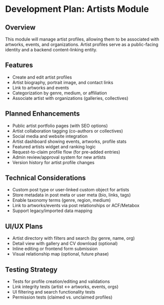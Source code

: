 # Development Plan: Artists Module

## Overview
This module will manage artist profiles, allowing them to be associated with artworks, events, and organizations. Artist profiles serve as a public-facing identity and a backend content-linking entity.

## Features
- Create and edit artist profiles
- Artist biography, portrait image, and contact links
- Link to artworks and events
- Categorization by genre, medium, or affiliation
- Associate artist with organizations (galleries, collectives)

## Planned Enhancements
- Public artist portfolio pages (with SEO options)
- Artist collaboration tagging (co-authors or collectives)
- Social media and website integration
- Artist dashboard showing events, artworks, profile stats
- Featured artists widget and ranking logic
- Request-to-claim profile flow (for pre-added entries)
- Admin review/approval system for new artists
- Version history for artist profile changes

## Technical Considerations
- Custom post type or user-linked custom object for artists
- Store metadata in post meta or user meta (bio, links, tags)
- Enable taxonomy terms (genre, region, medium)
- Link to artworks/events via post relationships or ACF/Metabox
- Support legacy/imported data mapping

## UI/UX Plans
- Artist directory with filters and search (by genre, name, org)
- Detail view with gallery and CV download (optional)
- Inline editing or frontend form submission
- Visual relationship map (optional, future phase)

## Testing Strategy
- Tests for profile creation/editing and validations
- Link integrity tests (artist ↔ artworks, events, orgs)
- UI filtering and search functionality tests
- Permission tests (claimed vs. unclaimed profiles)
